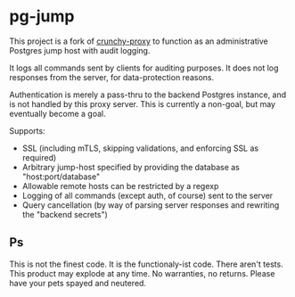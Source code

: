# pg-jump

This project is a fork of [crunchy-proxy](https://github.com/CrunchyData/crunchy-proxy)
to function as an administrative Postgres jump host with audit logging.

It logs all commands sent by clients for auditing purposes. It does not log
responses from the server, for data-protection reasons.

Authentication is merely a pass-thru to the backend Postgres instance, and is
not handled by this proxy server. This is currently a non-goal, but may
eventually become a goal.

Supports:
* SSL (including mTLS, skipping validations, and enforcing SSL as required)
* Arbitrary jump-host specified by providing the database as "host:port/database"
* Allowable remote hosts can be restricted by a regexp
* Logging of all commands (except auth, of course) sent to the server
* Query cancellation (by way of parsing server responses and rewriting the "backend secrets")

## Ps

This is not the finest code. It is the functionaly-ist code. There aren't
tests. This product may explode at any time. No warranties, no returns.
Please have your pets spayed and neutered.
